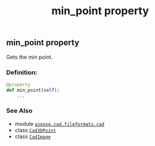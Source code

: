 ﻿---
title: min_point property
second_title: Aspose.CAD for Python via .NET API References
description: 
type: docs
weight: 400
url: /aspose.cad.fileformats.cad/cadimage/min_point/
is_root: false
---

## min_point property


Gets the min point.
### Definition:
```python
@property
def min_point(self):
    ...
```

### See Also
* module [`aspose.cad.fileformats.cad`](../../)
* class [`Cad3DPoint`](/cad/python-net/aspose.cad.fileformats.cad.cadobjects/cad3dpoint)
* class [`CadImage`](/cad/python-net/aspose.cad.fileformats.cad/cadimage)
